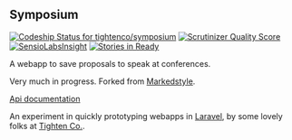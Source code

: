 ## Symposium
[![Codeship Status for tightenco/symposium](https://codeship.com/projects/5dfd2740-dc61-0132-1e9f-025863fcc952/status?branch=master)](https://codeship.com/projects/79937)
[![Scrutinizer Quality Score](https://scrutinizer-ci.com/g/tightenco/symposium/badges/quality-score.png?b=master)](https://scrutinizer-ci.com/g/tightenco/symposium/)
[![SensioLabsInsight](https://insight.sensiolabs.com/projects/e0d5d507-de6a-4644-bf74-e5fed3b7c228/mini.png)](https://insight.sensiolabs.com/projects/e0d5d507-de6a-4644-bf74-e5fed3b7c228)
[![Stories in Ready](https://badge.waffle.io/tightenco/symposium.png?label=ready&title=Ready)](https://waffle.io/tightenco/symposium)

A webapp to save proposals to speak at conferences.

Very much in progress. Forked from [Markedstyle](http://markedstyle.com/).

[Api documentation](doc/api.md)

An experiment in quickly prototyping webapps in [Laravel](http://laravel.com), by some lovely folks at [Tighten Co.](http://tighten.co/).
